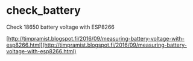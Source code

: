 # check_battery
Check 18650 battery voltage with ESP8266

[http://timpramist.blogspot.fi/2016/09/measuring-battery-voltage-with-esp8266.html](http://timpramist.blogspot.fi/2016/09/measuring-battery-voltage-with-esp8266.html)
